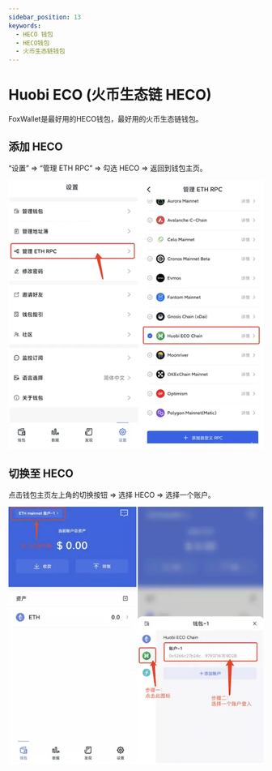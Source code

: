 ```yaml
---
sidebar_position: 13
keywords:
  - HECO 钱包
  - HECO钱包
  - 火币生态链钱包
---
```


# Huobi ECO (火币生态链 HECO)

FoxWallet是最好用的HECO钱包，最好用的火币生态链钱包。

## 添加 HECO

“设置” => “管理 ETH RPC” => 勾选 HECO => 返回到钱包主页。

![](../img/add-heco.webp)

## 切换至 HECO

点击钱包主页左上角的切换按钮 => 选择 HECO => 选择一个账户。

![](../img/switch-heco.webp)